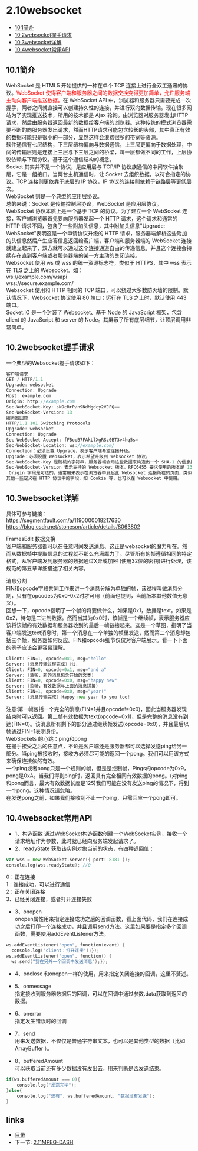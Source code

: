 # 2.10websocket
- [10.1简介](#10.1)
- [10.2websocket握手请求](#10.2)
- [10.3websocket详解](#10.3) 
- [10.4websocket常用API](#10.4) 


## <a id="10.1">10.1简介</a>
WebSocket 是 HTML5 开始提供的一种在单个 TCP 连接上进行全双工通讯的协议。<font color=red>WebSocket 使得客户端和服务器之间的数据交换变得更加简单，允许服务端主动向客户端推送数据。</font>在 WebSocket API 中，浏览器和服务器只需要完成一次握手，两者之间就直接可以创建持久性的连接，并进行双向数据传输。现在很多网站为了实现推送技术，所用的技术都是 Ajax 轮询。由浏览器对服务器发出HTTP请求，然后由服务器返回最新的数据给客户端的浏览器。这种传统的模式浏览器需要不断的向服务器发出请求，然而HTTP请求可能包含较长的头部，其中真正有效的数据可能只是很小的一部分，显然这样会浪费很多的带宽等资源。  
软件通信有七层结构，下三层结构偏向与数据通信，上三层更偏向于数据处理，中间的传输层则是连接上三层与下三层之间的桥梁，每一层都做不同的工作，上层协议依赖与下层协议。基于这个通信结构的概念。  
Socket 其实并不是一个协议，是应用层与 TCP/IP 协议族通信的中间软件抽象层，它是一组接口。当两台主机通信时，让 Socket 去组织数据，以符合指定的协议。TCP 连接则更依靠于底层的 IP 协议，IP 协议的连接则依赖于链路层等更低层次。  
WebSocket 则是一个典型的应用层协议。  
总的来说：Socket 是传输控制层协议，WebSocket 是应用层协议。  
WebSocket 协议本质上是一个基于 TCP 的协议。为了建立一个 WebSocket 连接，客户端浏览器首先要向服务器发起一个 HTTP 请求，这个请求和通常的 HTTP 请求不同，包含了一些附加头信息，其中附加头信息"Upgrade: WebSocket"表明这是一个申请协议升级的 HTTP 请求，服务器端解析这些附加的头信息然后产生应答信息返回给客户端，客户端和服务器端的 WebSocket 连接就建立起来了，双方就可以通过这个连接通道自由的传递信息，并且这个连接会持续存在直到客户端或者服务器端的某一方主动的关闭连接。  
Websocket 使用 ws 或 wss 的统一资源标志符，类似于 HTTPS，其中 wss 表示在 TLS 之上的 Websocket。如：  
ws://example.com/wsapi  
wss://secure.example.com/  
Websocket 使用和 HTTP 相同的 TCP 端口，可以绕过大多数防火墙的限制。默认情况下，Websocket 协议使用 80 端口；运行在 TLS 之上时，默认使用 443 端口。  
Socket.IO 是一个封装了 Websocket、基于 Node 的 JavaScript 框架，包含 client 的 JavaScript 和 server 的 Node。其屏蔽了所有底层细节，让顶层调用非常简单。   

## <a id="10.2">10.2websocket握手请求</a>
一个典型的Websocket握手请求如下：
```Go
客户端请求
GET / HTTP/1.1
Upgrade: websocket
Connection: Upgrade
Host: example.com
Origin: http://example.com
Sec-WebSocket-Key: sN9cRrP/n9NdMgdcy2VJFQ==
Sec-WebSocket-Version: 13
服务器回应
HTTP/1.1 101 Switching Protocols
Upgrade: websocket
Connection: Upgrade
Sec-WebSocket-Accept: fFBooB7FAkLlXgRSz0BT3v4hq5s=
Sec-WebSocket-Location: ws://example.com/
Connection：必须设置 Upgrade，表示客户端希望连接升级。
Upgrade：必须设置 Websocket，表示希望升级到 Websocket 协议。
Sec-WebSocket-Key 是随机的字符串，服务器端会用这些数据来构造出一个 SHA-1 的信息摘要。把 “Sec-WebSocket-Key” 加上一个特殊字符串 “258EAFA5-E914-47DA-95CA-C5AB0DC85B11”，然后计算 SHA-1 摘要，之后进行 BASE-64 编码，将结果做为 “Sec-WebSocket-Accept” 头的值，返回给客户端。如此操作，可以尽量避免普通 HTTP 请求被误认为 Websocket 协议。
Sec-WebSocket-Version 表示支持的 Websocket 版本。RFC6455 要求使用的版本是 13，之前草案的版本均应当弃用。
 Origin 字段是可选的，通常用来表示在浏览器中发起此 Websocket 连接所在的页面，类似于 Referer。但是，与 Referer 不同的是，Origin 只包含了协议和主机名称。
其他一些定义在 HTTP 协议中的字段，如 Cookie 等，也可以在 Websocket 中使用。
```

## <a id="10.3">10.3websocket详解</a>
具体可参考链接：  
https://segmentfault.com/a/1190000018217630   
https://blog.csdn.net/stoneson/article/details/8063802  

FramesEdit 数据交换  
客户端和服务器都可以在任意时间发送消息、这正是websocket的魔力所在。然而从数据帧中提取信息的过程就不那么充满魔力了。尽管所有的帧遵循相同的特定格式，从客户端发到服务器的数据通过X异或加密 (使用32位的密钥)进行处理，该规范的第五章详细描述了相关内容。   

消息分割  
FIN和opcode字段共同工作来讲一个消息分解为单独的帧，该过程叫做消息分割，只有在opcodes为0x0-0x2时才可用（前面也提到，当前版本其他数值无意义）。  
回想一下，opcode指明了一个帧的将要做什么，如果是0x1，数据是text。如果是0x2，诗句是二进制数据。然而当其为0x0时，该帧是一个继续帧，表示服务器应该将该帧的有效数据和服务器收到的最后一帧链接起来。这是一个草图，指明了当客户端发送text消息时，第一个消息在一个单独的帧里发送，然而第二个消息却包括三个帧，服务器如何反应。FIN和opcode细节仅仅对客户端展示。看一下下面的例子应该会更容易理解。  
```Go
Client: FIN=1, opcode=0x1, msg="hello"
Server: (消息传输过程完成) Hi.
Client: FIN=0, opcode=0x1, msg="and a"
Server: (监听，新的消息包含开始的文本)
Client: FIN=0, opcode=0x0, msg="happy new"
Server: (监听，有效数据与上面的消息拼接)
Client: FIN=1, opcode=0x0, msg="year!"
Server: (消息传输完成) Happy new year to you too!
```

注意:第一帧包括一个完全的消息(FIN=1并且opcode!=0x0)，因此当服务器发现结束时可以返回。第二帧有效数据为text(opcode=0x1)，但是完整的消息没有到达(FIN=0)。该消息所有剩下的部分通过继续帧发送(opcode=0x0)，并且最后以帧通过FIN=1表明身份。  
WebSockets 的心跳：ping和pong  
在握手接受之后的任意点，不论是客户端还是服务器都可以选择发送ping给另一部分。当ping被接收时，接收方必须尽可能的返回一个pong。我们可以用该方式来确保连接依然有效。  
一个ping或者pong只是一个规则的帧，但是是控制帧，Pings的opcode为0x9，pong是0xA。当我们得到ping时，返回具有完全相同有效数据的pong。(对ping和pong而言，最大有效数据长度是125)我们可能在没有发送ping的情况下，得到一个pong。这种情况请忽略。  
在发送pong之前，如果我们接收到不止一个ping，只需回应一个pong即可。  

## <a id="10.4">10.4websocket常用API</a>
- 1、构造函数
通过WebSocket构造函数创建一个WebSocket实例，接收一个请求地址作为参数，此时就已经向服务端发起请求了。
- 2、readyState
获取该实例对象当前的状态，有四种返回值：
```Go
var wss = new WebSocket.Server({ port: 8181 });
console.log(wss.readyState); //0
```
0：正在连接  
1：连接成功，可以进行通信  
2：正在关闭连接  
3、已经关闭连接，或者打开连接失败  
- 3、onopen  
onopen属性用来指定连接成功之后的回调函数，看上面代码，我们在连接成功之后打印一个连接成功，并且调用send方法。这里如果要是指定多个回调函数，需要使用addEventListener方法。  
```Go
ws.addEventListener("open", function(event) {
  console.log("client：打开连接");});
ws.addEventListener("open", function() {
  ws.send("我在另外一个回调中发送消息");});
```

- 4、onclose
和onopen一样的使用，用来指定关闭连接的回调，这里不赘述。  

- 5、onmessage  
指定接收到服务器数据后的回调，可以在回调中通过参数.data获取到返回的数据。  

- 6、onerror  
指定发生错误时的回调  

- 7、send  
用来发送数据，不仅仅是普通字符串文本，也可以是其他类型的数据（比如ArrayBuffer ）。   

- 8、bufferedAmount   
可以获取当前还有多少数据没有发出去，用来判断是否发送结束。  
```Go
if(ws.bufferedAmount === 0){
    console.log("发送完毕");
}else{
    console.log("还有", ws.bufferedAmount, "数据没有发送");
}
```


## links
  * [目录](<音视频入门到精通目录.md>)
  * 下一节: [2.11MPEG-DASH](<2.11MPEG-DASH.md>)